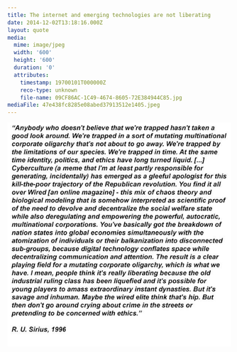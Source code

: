 ```yaml
---
title: The internet and emerging technologies are not liberating
date: 2014-12-02T13:18:16.000Z
layout: quote
media:
  mime: image/jpeg
  width: '600'
  height: '600'
  duration: '0'
  attributes:
    timestamp: 19700101T000000Z
    reco-type: unknown
    file-name: 09CF86AC-1C49-4674-8605-72E384944C85.jpg
mediaFile: 47e438fc8285e08abed37913512e1405.jpeg
---
```

![47e438fc8285e08abed37913512e1405.jpeg](/images/quotes/47e438fc8285e08abed37913512e1405.jpeg)
